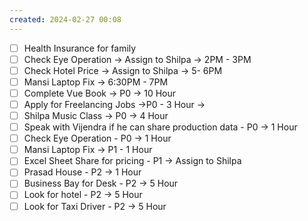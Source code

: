 ```yaml
---
created: 2024-02-27 00:08
---
```

- [ ] Health Insurance for family
- [ ] Check Eye Operation -> Assign to Shilpa -> 2PM - 3PM
- [ ] Check Hotel Price -> Assign to Shilpa -> 5- 6PM
- [ ] Mansi Laptop Fix -> 6:30PM - 7PM
- [ ] Complete Vue Book -> P0 -> 10 Hour 
- [ ] Apply for Freelancing Jobs ->P0 - 3 Hour -> 
- [ ] Shilpa Music Class -> P0 -> 4 Hour
- [ ] Speak with Vijendra if he can share production data - P0 -> 1 Hour
- [ ] Check Eye Operation - P0 -> 1 Hour
- [ ] Mansi Laptop Fix -> P1 - 1 Hour
- [ ] Excel Sheet Share for pricing - P1 -> Assign to Shilpa
- [ ] Prasad House - P2 -> 1 Hour 
- [ ] Business Bay for Desk - P2 -> 5 Hour
- [ ] Look for hotel - P2 -> 5 Hour
- [ ] Look for Taxi Driver - P2 -> 5 Hour